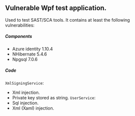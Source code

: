 ## Vulnerable Wpf test application.

Used to test SAST/SCA tools.
It contains at least the following vulnerabilities:

##### Components

- Azure identity 1.10.4
- NHibernate 5.4.6
- Npgsql 7.0.6

##### Code

`XmlSigningService`:
- Xml injection.
- Private key stored as string.
`UserService`:
- Sql injection.
- Xml (Xaml) injection.    